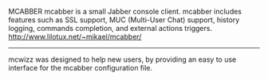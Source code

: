 MCABBER
mcabber is a small Jabber console client.
mcabber includes features such as SSL support, MUC (Multi-User Chat) support, history logging, commands completion, and external actions triggers.
http://www.lilotux.net/~mikael/mcabber/

---

mcwizz was designed to help new users, by providing an easy to use interface for the mcabber configuration file.